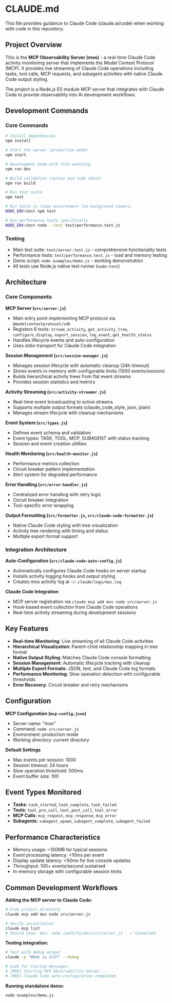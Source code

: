 # CLAUDE.md

This file provides guidance to Claude Code (claude.ai/code) when working with code in this repository.

## Project Overview

This is the **MCP Observability Server (mos)** - a real-time Claude Code activity monitoring server that implements the Model Context Protocol (MCP). It provides live streaming of Claude Code operations including tasks, tool calls, MCP requests, and subagent activities with native Claude Code output styling.

The project is a Node.js ES module MCP server that integrates with Claude Code to provide observability into AI development workflows.

## Development Commands

### Core Commands
```bash
# Install dependencies
npm install

# Start the server (production mode)
npm start

# Development mode with file watching
npm run dev

# Build validation (syntax and code check)
npm run build

# Run test suite
npm test

# Run tests in clean environment (no background timers)
NODE_ENV=test npm test

# Run performance tests specifically  
NODE_ENV=test node --test test/performance.test.js
```

### Testing
- Main test suite: `test/server.test.js` - comprehensive functionality tests
- Performance tests: `test/performance.test.js` - load and memory testing
- Demo script: `node examples/demo.js` - working demonstration
- All tests use Node.js native test runner (`node:test`)

## Architecture

### Core Components

**MCP Server (`src/server.js`)**
- Main entry point implementing MCP protocol via `@modelcontextprotocol/sdk`
- Registers 6 tools: `stream_activity`, `get_activity_tree`, `configure_display`, `export_session`, `log_event`, `get_health_status`
- Handles lifecycle events and auto-configuration
- Uses stdio transport for Claude Code integration

**Session Management (`src/session-manager.js`)**
- Manages session lifecycle with automatic cleanup (24h timeout)
- Stores events in-memory with configurable limits (1000 events/session)
- Builds hierarchical activity trees from flat event streams
- Provides session statistics and metrics

**Activity Streaming (`src/activity-streamer.js`)**
- Real-time event broadcasting to active streams
- Supports multiple output formats (claude_code_style, json, plain)
- Manages stream lifecycle with cleanup mechanisms

**Event System (`src/types.js`)**
- Defines event schema and validation
- Event types: TASK, TOOL, MCP, SUBAGENT with status tracking
- Session and event creation utilities

**Health Monitoring (`src/health-monitor.js`)**
- Performance metrics collection
- Circuit breaker pattern implementation
- Alert system for degraded performance

**Error Handling (`src/error-handler.js`)**
- Centralized error handling with retry logic
- Circuit breaker integration
- Tool-specific error wrapping

**Output Formatting (`src/formatter.js`, `src/claude-code-formatter.js`)**
- Native Claude Code styling with tree visualization
- Activity tree rendering with timing and status
- Multiple export format support

### Integration Architecture

**Auto-Configuration (`src/claude-code-auto-config.js`)**
- Automatically configures Claude Code hooks on server startup
- Installs activity logging hooks and output styling
- Creates mos activity log at `~/.claude/logs/mos.log`

**Claude Code Integration**
- MCP server registration via `claude mcp add mos node src/server.js`
- Hook-based event collection from Claude Code operations  
- Real-time activity streaming during development sessions

## Key Features

- **Real-time Monitoring**: Live streaming of all Claude Code activities
- **Hierarchical Visualization**: Parent-child relationship mapping in tree format
- **Native Output Styling**: Matches Claude Code console formatting
- **Session Management**: Automatic lifecycle tracking with cleanup
- **Multiple Export Formats**: JSON, text, and Claude Code log formats
- **Performance Monitoring**: Slow operation detection with configurable thresholds
- **Error Recovery**: Circuit breaker and retry mechanisms

## Configuration

**MCP Configuration (`mcp-config.json`)**
- Server name: "mos" 
- Command: `node src/server.js`
- Environment: production mode
- Working directory: current directory

**Default Settings**
- Max events per session: 1000
- Session timeout: 24 hours
- Slow operation threshold: 500ms
- Event buffer size: 100

## Event Types Monitored

- **Tasks**: `task_started`, `task_complete`, `task_failed`
- **Tools**: `tool_pre_call`, `tool_post_call`, `tool_error`
- **MCP Calls**: `mcp_request`, `mcp_response`, `mcp_error` 
- **Subagents**: `subagent_spawn`, `subagent_complete`, `subagent_failed`

## Performance Characteristics

- Memory usage: ~100MB for typical sessions
- Event processing latency: <10ms per event
- Display update latency: <50ms for live console updates
- Throughput: 100+ events/second sustained
- In-memory storage with configurable session limits

## Common Development Workflows

**Adding the MCP server to Claude Code:**
```bash
# From project directory
claude mcp add mos node src/server.js

# Verify installation
claude mcp list
# Should show: mos: node /path/to/mos/src/server.js - ✓ Connected
```

**Testing integration:**
```bash
# Test with debug output
claude -p "What is 2+2?" --debug

# Look for startup messages:
# [MOS] Starting MCP Observability Server...
# [MOS] Claude Code auto-configuration completed
```

**Running standalone demo:**
```bash
node examples/demo.js
```